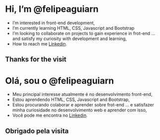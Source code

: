 # Hi, I’m @felipeaguiarn

- I’m interested in front-end development,
- I’m currently learning HTML, CSS, Javascript and Bootstrap
- I’m looking to collaborate on projects to gain experience in frot-end ... and satisfy my curiosity with development and learning,
- How to reach me  [Linkedin](https://www.linkedin.com/in/felipesanascimento/).

## Thanks for the visit

# Olá, sou o @felipeaguiarn

- Meu principal interesse atualmente é no desenvolvimento front-end,
- Estou aprendendo HTML, CSS, Javascript and Bootstrap,
- Estou procurando colaborar e aprender sobre frot-end ... e satisfazer minha curiosidade no desenvolvimento web e aprender com isso,
- Você pode me encontra no [Linkedin](https://www.linkedin.com/in/felipesanascimento/).

## Obrigado pela visita

<!---
felipeaguiarn/felipeaguiarn is a ✨ special ✨ repository because its `README.md` (this file) appears on your GitHub profile.
You can click the Preview link to take a look at your changes.
--->
